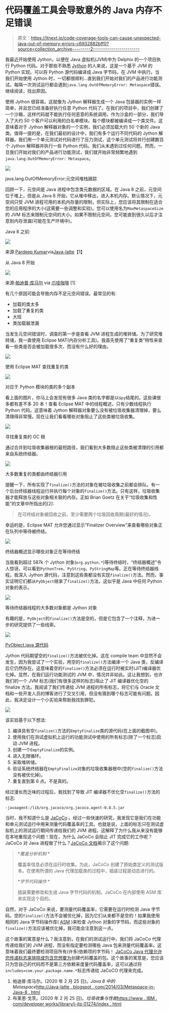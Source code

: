 # 代码覆盖工具会导致意外的 Java 内存不足错误

> 原文：<https://itnext.io/code-coverage-tools-can-cause-unexpected-java-out-of-memory-errors-c6932882bff0?source=collection_archive---------2----------------------->

我最近开始使用 Jython，以便在 Java 虚拟机(JVM)中为 Delphix 的一个项目执行 Python 代码。对于那些不熟悉 [Jython](https://www.jython.org/) 的人来说，这是一个基于 JVM 的 Python 实现。可以将 Python 源代码编译成 Java 字节码，在 JVM 中执行。当我们开始使用 Jython 时，一切都很顺利…直到我们开始对我们的产品进行功能测试。每隔一次测试运行都会遇到`java.lang.OutOfMemoryError: Metaspace`错误。继续阅读，找出原因。

使用 Jython 很容易。这就像为 Jython 解释器生成一个 Java 包装器的实例一样简单，并且您已经准备好执行任意 Python 代码了。在我们的项目中，我们创建了一个沙箱，这样代码就不能执行任何恶意的系统调用。作为沙盒的一部分，我们导入了大约 50 个客户可以利用的白名单模块。每个模块都被编译成一个类文件。这意味着对于 Jython 解释器对象的一个实例，我们必须加载大约 50 个新的 Java 类。值得一提的是，在我们最初的设计中，我们有多个运行不同代码的 Jython 解释器。我们用一个单元测试对代码进行了压力测试，这个单元测试将并行创建数百个 Jython 解释器并执行一些 Python 代码。我们从未遇到过任何问题。然而，一旦我们开始对我们的产品进行功能测试，我们就开始非常频繁地遇到`java.lang.OutOfMemoryError: Metaspace`。

![](img/de3d8e63f91f7c33a20a3f0ceb742d70.png)

java.lang.OutOfMemoryError:元空间堆栈跟踪

回顾一下，元空间是 Java 进程中包含类元数据的区域。在 Java 8 之前，元空间位于堆上，但是从 Java 8 开始，它从堆中移出，进入本机内存。默认情况下，元空间只受 JVM 进程可用的本机内存量的限制，但实际上，您应该将其限制在适合您的应用程序的大小(这需要一些调整和实验)。您可以使用名为`MaxMetaspaceSize`的 JVM 标志来限制元空间的大小。如果不限制元空间，您可能直到很久以后才注意到内存泄漏(可能在生产环境中)。

Java 8 之前:

![](img/46077c223a542a1436446cd1d8719cf8.png)

来源:[Pardeep Kumar](https://www.blogger.com/profile/15415177669352479825)via[Java-latte](http://java-latte.blogspot.com/2014/03/metaspace-in-java-8.html)【1】

从 Java 8 开始

![](img/1b4a19afadf84f6e563bb6a3f26122e3.png)

来源:[帕迪普·库马尔](https://www.blogger.com/profile/15415177669352479825) via [爪哇咖啡](http://java-latte.blogspot.com/2014/03/metaspace-in-java-8.html) [1]

有几个原因可能会导致内存不足元空间错误。最常见的有:

*   加载的类太多
*   加载了重复的类
*   大班
*   类加载器泄漏

当发生元空间错误时，调查的第一步是查看 JVM 进程生成的堆转储。为了研究堆转储，我一直使用 Eclipse MAT(内存分析工具)。我首先使用了“重复类”特性来查看一些类是否会被加载很多次，而没有什么好的理由。

![](img/87a059c0606f955e10b8a0980c719a7b.png)

使用 Eclipse MAT 查找重复的类

![](img/fbd49a7a679e15222885ec35d652ac49.png)

对应于 Python 模块的类的多个副本

看上面的图片，你马上会发现有很多 Java 类的名字都是以`$py`结尾的。这些课很多都有差不多 20 本！查看 Eclipse MAT 中的线程概述，只有少数线程执行 Python 代码。这意味着 Jython 解释器对象要么没有被垃圾收集器清理掉，要么清理得非常慢。现在让我们看看哪些对象阻止了这些类被垃圾收集。

![](img/e0a906000ead7158ef46e8a9444f2911.png)

寻找重复类的 GC 根

通过合并到垃圾收集器根的最短路径，我们看到大多数阻止这些类被清理的引用都来自系统终结器。

![](img/a65fc4a0161975c8ff004a252aee4e16.png)

大多数重复的类都由终结器引用

提醒一下，所有实现了`finalize()`方法的对象在被垃圾收集之前都会排队。有一个后台终结器线程运行并执行每个对象的`finalize()`方法。只有这样，垃圾收集器才能释放与这些对象相关联的内存。正如 Brian Goetz 在关于“垃圾收集和性能”的文章中所指出的[2]:

> 在可终结对象被回收之前，至少需要两个垃圾回收周期(最好的情况)。

幸运的是，Eclipse MAT 允许您通过显示“Finalizer Overview”来查看哪些对象正在队列中等待被终结。

![](img/d73eca491c7ca74632f42a5cfc382f6f.png)

终结器概述显示哪些对象正在等待终结

当我看到超过 587k 个 Jython 对象(`org.python.*`)等待终结时，“终结器概述”令人惊讶。可以看到`PythonTree`、`PyString`、`PyStringMap`等。正在等待终结器线程。我深入 Jython 源代码，注意到这些类都没有实现`finalize()`方法。然而，事实证明它们都从`PyObject`继承了`finalize()`方法，这似乎是 Java 中任何 Python 对象的表示。

![](img/f7006e5eb10cd78fc1038c2caa45a47f.png)

等待终结器线程的大多数对象都是 Jython 对象

有趣的是，`PyObject`的`finalize()`方法是空的，但是它包含了一个注释，为进一步的研究提供了一些线索。

![](img/77fbf807248c1c76b089b7c2e168aa00.png)

[PyObject.java 源代码](https://github.com/jythontools/jython/blob/master/src/org/python/core/PyObject.java#L130)

Jython 代码期望空的`finalize()`方法被优化掉。这在 compile team 中显然不会发生，因为我尝试了一个实验，用空的`finalize()`方法编译一个 Java 类，反编译后它仍然存在。这意味着空的`finalize()`方法必须在运行时被实时(JIT)编译器优化掉。显然，在我们运行功能测试的 JVM 中，情况并非如此。这让我想到，也许我们的一个 JVM 标志(我们有很多这样的标志)阻止了 JIT 编译器优化空的 finalize 方法。我阅读了我们传递给 JVM 进程的所有标志，将它们与 Oracle 文档和一些开发人员的博客进行了交叉引用，但没有猜到哪个标志可能有问题。因此，我决定设计一个小实验来帮助我找到罪犯。

![](img/fe3e57f7d25c6cdd746bc657b93de9d4.png)

该实验基于以下想法:

1.  编译具有空`finalize()`方法的`EmptyFinalize`类的源代码(在上面的截图中)。
2.  使用我们在测试虚拟机上运行的功能测试中使用的所有标志(除了一个标志)启动 JVM 进程。
3.  创建一个`EmptyFinalize`的实例。
4.  进入无限循环。
5.  采取堆转储。
6.  验证系统终结器在`EmptyFinalize`对象的垃圾收集器根中(空的`finalize()`方法没有被优化掉)。
7.  重复直到第 6 点。不是真的。

经过漫长而乏味的过程后，我找到了导致 JIT 编译器不优化空`finalize()`方法的标志:

```
-javaagent:/lib/org.jacoco/org.jacoco.agent-0.8.5.jar
```

当时，我不知道什么是 [JaCoCo](https://www.eclemma.org/jacoco/) 。经过一些快速的研究，我发现它是我们在功能和单元测试运行中用来测量代码覆盖率的工具。也就是说，上面的标志只在测试虚拟机上的测试运行期间传递给我们的 JVM 进程。这解释了为什么我从来没有能够在本地重现这个问题！现在，为什么 JaCoCo 会阻止 JIT 完成它的工作呢？JaCoCo 对 Java 进程做了什么？[JaCoCo 文档](https://www.jacoco.org/jacoco/trunk/doc/implementation.html)揭示了这个问题:

> **覆盖分析机制* *
> 
> 覆盖率信息必须在运行时收集。为此，JaCoCo 创建了原始类定义的测试版本。在使用所谓的 Java 代理加载类的过程中，插装过程是动态进行的。
> 
> **字节代码操作* *
> 
> 插装需要修改和生成 Java 字节代码的机制。JaCoCo 在内部使用 ASM 库来实现这个目的。

自然，对于 JaCoCo 来说，要测量代码覆盖率，它需要在运行时检测 Java 字节码。空的`finalize()`方法不会被优化掉，因为它们从来都不是空的！如果我使用相同的 Java 字节码操作库( [ASM](https://asm.ow2.io/) )来检查 Jython 对象的字节码，而这些对象的`finalize()`方法应该被优化掉，我可能会注意到这一点。

这个故事的寓意是什么？我注意到，在我们的测试运行中，我们将 JaCoCo 代理传递给我们的 JVM 进程，而没有指定要检测哪些 Java 包来测量代码覆盖率。这意味着我们最终要检测项目所有(许多)依赖项的字节码！ [JaCoCo Java 代理允许您传递标志来排除或包含您想要为](https://www.eclemma.org/jacoco/trunk/doc/agent.html)创建代码覆盖的包。这个故事的寓意是，您应该只为您自己的代码而不是第三方依赖来度量代码覆盖率，这可以通过将`includes=com.your.package.name.*`标志传递给 JaCoCO 代理来完成。

1.  帕迪普·库马尔。(2020 年 2 月 25 日)。*Java 8 中的 Metaspace*[http://Java-latte . blogspot . com/2014/03/Metaspace-in-Java-8 . html](http://java-latte.blogspot.com/2014/03/metaspace-in-java-8.html)
2.  布莱恩·戈茨。(2020 年 2 月 25 日)。*垃圾收集与性能*[https://www . IBM . com/developer works/library/j-jtp 01274/index . html](https://www.ibm.com/developerworks/library/j-jtp01274/index.html)